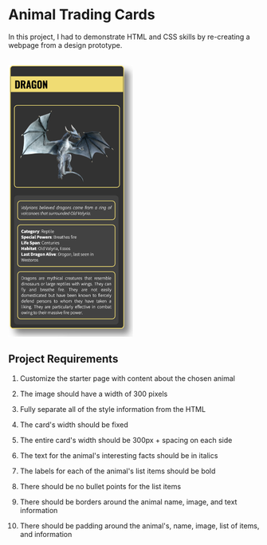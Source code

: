 # Animal Trading Cards
In this project, I had to demonstrate HTML and CSS skills by re-creating a webpage from a design prototype.

<br>
<img src="/animal-trading-card/card.png" title="Dragon" alt="Dragon" width="250" height=""/>&nbsp;

## Project Requirements
1. Customize the starter page with content about the chosen animal

2. The image should have a width of 300 pixels

3. Fully separate all of the style information from the HTML

4. The card's width should be fixed

5. The entire card's width should be 300px + spacing on each side

6. The text for the animal's interesting facts should be in italics

7. The labels for each of the animal's list items should be bold

8. There should be no bullet points for the list items

9. There should be borders around the animal name, image, and text information

10. There should be padding around the animal's, name, image, list of items, and information
